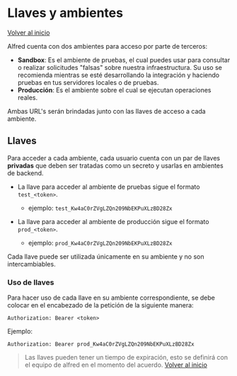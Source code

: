 # Llaves y ambientes

[Volver al inicio](../index.md)

Alfred cuenta con dos ambientes para acceso por parte de terceros:

- **Sandbox**: Es el ambiente de pruebas, el cual puedes usar para consultar o realizar solicitudes "falsas" sobre nuestra infraestructura. Su uso se recomienda mientras se esté desarrollando la integración y haciendo pruebas en tus servidores locales o de pruebas.
- **Producción**: Es el ambiente sobre el cual se ejecutan operaciones reales.

Ambas URL's serán brindadas junto con las llaves de acceso a cada ambiente.

## Llaves

Para acceder a cada ambiente, cada usuario cuenta con un par de llaves **privadas** que deben ser tratadas como un secreto y usarlas en ambientes de backend. 

- La llave para acceder al ambiente de pruebas sigue el formato `test_<token>`.
  - ejemplo: `test_Kw4aC0rZVgLZQn209NbEKPuXLzBD28Zx`

- La llave para acceder al ambiente de producción sigue el formato `prod_<token>`.
  - ejemplo: `prod_Kw4aC0rZVgLZQn209NbEKPuXLzBD28Zx`

Cada llave puede ser utilizada únicamente en su ambiente y no son intercambiables.

### Uso de llaves

Para hacer uso de cada llave en su ambiente correspondiente, se debe colocar en el encabezado de la petición de la siguiente manera:

`````
Authorization: Bearer <token>
`````
Ejemplo:
`````
Authorization: Bearer prod_Kw4aC0rZVgLZQn209NbEKPuXLzBD28Zx
`````

> Las llaves pueden tener un tiempo de expiración, esto se definirá con el equipo de alfred en el momento del acuerdo.
[Volver al inicio](../index.md)
